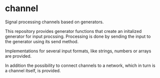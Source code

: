 channel
=======

Signal processing channels based on generators.


This repository provides generator functions that create an initalized generator for
input procssing. Processing is done by sending the input to the generator
using its send method.

Implementations for several input formats, like strings, numbers or arrays are provided.

In addition the possibility to connect channels to a network, which in turn is a channel itself, is provided.



